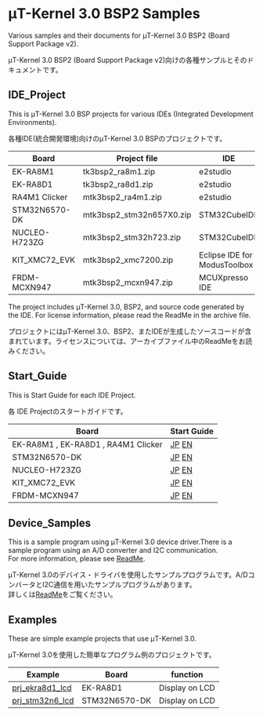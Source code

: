 # μT-Kernel 3.0 BSP2 Samples
Various samples and their documents for μT-Kernel 3.0 BSP2 (Board Support Package v2).  

μT-Kernel 3.0 BSP2 (Board Support Package v2)向けの各種サンプルとそのドキュメントです。    

## IDE_Project

This is μT-Kernel 3.0 BSP projects for various IDEs (Integrated Development Environments).  

各種IDE(統合開発環境)向けのμT-Kernel 3.0 BSPのプロジェクトです。  

| Board | Project file | IDE |
|-|-|-|
| EK-RA8M1 | tk3bsp2_ra8m1.zip | e2studio |
| EK-RA8D1 | tk3bsp2_ra8d1.zip | e2studio |
| RA4M1 Clicker | mtk3bsp2_ra4m1.zip | e2studio |
| STM32N6570-DK | mtk3bsp2_stm32n657X0.zip | STM32CubeIDE |
| NUCLEO-H723ZG | mtk3bsp2_stm32h723.zip | STM32CubeIDE |
| KIT_XMC72_EVK | mtk3bsp2_xmc7200.zip| Eclipse IDE for ModusToolbox |
| FRDM-MCXN947 | mtk3bsp2_mcxn947.zip | MCUXpresso IDE |

The project includes μT-Kernel 3.0, BSP2, and source code generated by the IDE. For license information, please read the ReadMe in the archive file.

プロジェクトにはμT-Kernel 3.0、BSP2、またIDEが生成したソースコードが含まれています。ライセンスについては、アーカイブファイル中のReadMeをお読みください。

## Start_Guide

This is Start Guide for each IDE Project.  

各 IDE Projectのスタートガイドです。  

| Board | Start Guide |
|-|-|
| EK-RA8M1 , EK-RA8D1 , RA4M1 Clicker | [JP](Start_Guide/jp/startguide_ra_jp.md) [EN](Start_Guide/en/startguide_ra_en.md) |
| STM32N6570-DK | [JP](Start_Guide/jp/startguide_st32n6_jp.md) [EN](Start_Guide/en/startguide_st32n6_en.md) |
| NUCLEO-H723ZG | [JP](Start_Guide/jp/startguide_st32h7_jp.md) [EN](Start_Guide/en/startguide_st32h7_en.md) |
| KIT_XMC72_EVK | [JP](Start_Guide/jp/startguide_inf_jp.md) [EN](Start_Guide/en/startguide_inf_en.md) |
| FRDM-MCXN947 | [JP](Start_Guide/jp/startguide_mcx_jp.md) [EN](Start_Guide/en/startguide_mcx_en.md) |


## Device_Samples

This is a sample program using μT-Kernel 3.0 device driver.There is a sample program using an A/D converter and I2C communication.  
For more information, please see [ReadMe](Device_Samples/ReadMe_en.md).  

μT-Kernel 3.0のデバイス・ドライバを使用したサンプルプログラムです。A/DコンバータとI2C通信を用いたサンプルプログラムがあります。  
詳しくは[ReadMe](Device_Samples/ReadMe_jp.md)をご覧ください。  

## Examples
These are simple example projects that use μT-Kernel 3.0.  

μT-Kernel 3.0を使用した簡単なプログラム例のプロジェクトです。  

| Example | Board | function |
|-|-|-|
| [prj_ekra8d1_lcd](Examples/prj_ekra8d1_lcd) | EK-RA8D1 | Display on LCD |
| [prj_stm32n6_lcd](Examples/prj_stm32n6_lcd/) | STM32N6570-DK | Display on LCD |